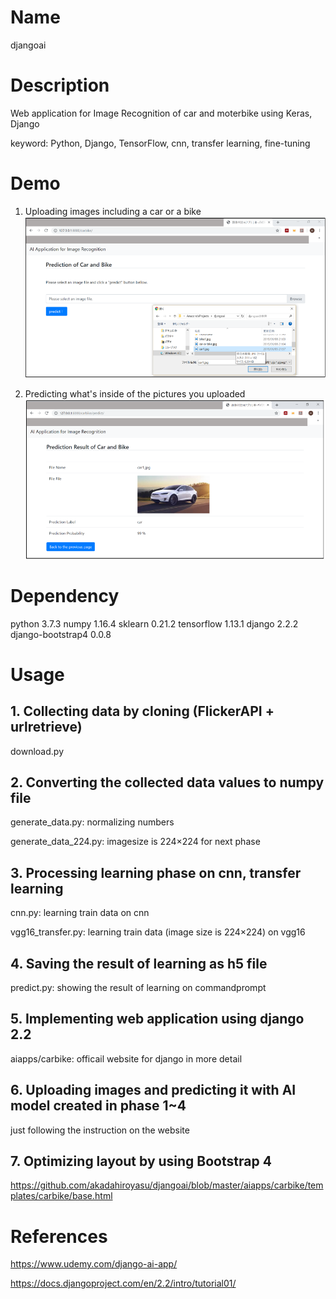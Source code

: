 

Name
====

djangoai

# Description

Web application for Image Recognition of car and moterbike using Keras, Django

keyword: Python, Django, TensorFlow, cnn, transfer learning, fine-tuning

# Demo

1. Uploading images including a car or a bike
![car1](https://github.com/akadahiroyasu/djangoai/blob/master/images_for_readme/window_1.png)

2. Predicting what's inside of the pictures you uploaded
![car2](https://github.com/akadahiroyasu/djangoai/blob/master/images_for_readme/window_2.png)


# Dependency

python 3.7.3
numpy 1.16.4
sklearn 0.21.2
tensorflow 1.13.1
django 2.2.2
django-bootstrap4 0.0.8

# Usage

## 1. Collecting data by cloning (FlickerAPI + urlretrieve)

download.py

## 2. Converting the collected data values to numpy file

generate_data.py: normalizing numbers

generate_data_224.py: imagesize is 224×224 for next phase

## 3. Processing learning phase on cnn, transfer learning

cnn.py: learning train data on cnn

vgg16_transfer.py: learning train data (image size is 224×224) on vgg16

## 4. Saving the result of learning as h5 file

predict.py: showing the result of learning on commandprompt


## 5. Implementing web application using django 2.2

aiapps/carbike: officail website for django in more detail

## 6. Uploading images and predicting it with AI model created in phase 1~4

just following the instruction on the website

## 7. Optimizing layout by using Bootstrap 4

<https://github.com/akadahiroyasu/djangoai/blob/master/aiapps/carbike/templates/carbike/base.html>

# References

<https://www.udemy.com/django-ai-app/>

<https://docs.djangoproject.com/en/2.2/intro/tutorial01/>

